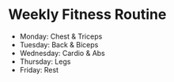 # Weekly Fitness Routine
- Monday: Chest & Triceps
- Tuesday: Back & Biceps
- Wednesday: Cardio & Abs
- Thursday: Legs
- Friday: Rest

